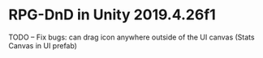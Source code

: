 # RPG-DnD in Unity 2019.4.26f1
TODO – Fix bugs: 
can drag icon anywhere outside of the UI canvas (Stats Canvas in UI prefab)
